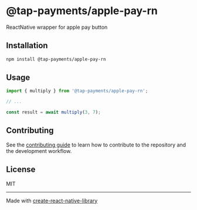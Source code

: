 # @tap-payments/apple-pay-rn

ReactNative wrapper for apple pay button

## Installation

```sh
npm install @tap-payments/apple-pay-rn
```

## Usage

```js
import { multiply } from '@tap-payments/apple-pay-rn';

// ...

const result = await multiply(3, 7);
```

## Contributing

See the [contributing guide](CONTRIBUTING.md) to learn how to contribute to the repository and the development workflow.

## License

MIT

---

Made with [create-react-native-library](https://github.com/callstack/react-native-builder-bob)
